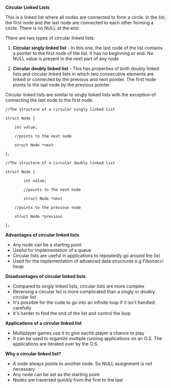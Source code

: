 **Circular Linked Lists**

This is a linked list where all nodes are connected to form a circle. In the list, the first node and the last node are connected to each other forming a circle. There is no NULL at the end

There are two types of circular linked lists:
1. **Circular singly linked list** - In this one, the last node of the list contains a pointer to the first node of the list. It has no beginning or end. No NULL value is present in the next part of any node

2. **Circular doubly linked list** - This has properties of both doubly linked lists and circular linked lists in which two consecutive elements are linked or connected by the previous and next pointer. The first node points to the last node by the previous pointer.

Circular linked lists are similar to singly linked lists with the exception of connecting the last node to the first node.

```
//The structure of a circular singly linked list

struct Node {

	int value;

	//points to the next node

	struct Node *next

};

```

```
//The structure of a circular doubly linked list

struct Node {

        int value;

        //points to the next node

        struct Node *next

	//points to the previous node

	struct Node *previous

};

```

**Advantages of circular linked lists**
- Any node can be a starting point
- Useful for implementation of a queue
- Circular lists are useful in applications to repeatedly go around the list
- Used for the implementation of advanced data structures e.g *Fibonacci heap*

**Disadvantages of circular linked lists**
- Compared to singly linked lists, circular lists are more complex
- Reversing a circular list is more complicated than a singly or doubly circular list
- It's possible for the code to go into an infinite loop if it isn't handled carefully
- It's harder to find the end of the list and control the loop

**Applications of a circular linked list**
- Multiplayer games use it to give eachb player a chance to play
- It can be used to organize multiple running applications on an O.S. The applications are iterated over by the O.S.

**Why a circular linked list?**
- A node always points to another node. So NULL assignment is not necessary
- Any node can be set as the starting point
- Nodes are traversed quickly from the first to the last
